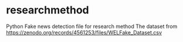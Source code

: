 # researchmethod
Python Fake news detection file  for research method
The dataset from https://zenodo.org/records/4561253/files/WELFake_Dataset.csv
